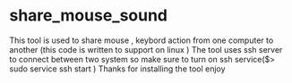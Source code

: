 # share_mouse_sound
This tool is used to share mouse , keybord action from one computer to another (this code is written to support on linux )
The tool uses ssh server to connect between two system so make sure to turn on ssh service($>    sudo service ssh start  ) 
Thanks for installing the tool enjoy
